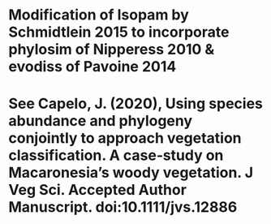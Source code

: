 # Modification of Isopam by Schmidtlein 2015 to incorporate phylosim of Nipperess 2010 & evodiss of Pavoine 2014
# See Capelo, J. (2020), Using species abundance and phylogeny conjointly to approach vegetation classification. A case‐study on Macaronesia’s woody vegetation. J Veg Sci. Accepted Author Manuscript. doi:10.1111/jvs.12886

